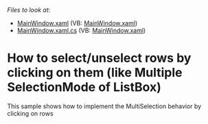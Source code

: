 <!-- default file list -->
*Files to look at*:

* [MainWindow.xaml](./CS/MainWindow.xaml) (VB: [MainWindow.xaml](./VB/MainWindow.xaml))
* [MainWindow.xaml.cs](./CS/MainWindow.xaml.cs) (VB: [MainWindow.xaml](./VB/MainWindow.xaml))
<!-- default file list end -->
# How to select/unselect rows by clicking on them (like Multiple SelectionMode of ListBox)


<p>This sample shows how to implement the MultiSelection behavior by clicking on rows</p>

<br/>


